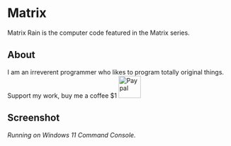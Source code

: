# Matrix
Matrix Rain is the computer code featured in the Matrix series.

## About ##
I am an irreverent programmer who likes to program totally original things. </br>
Support my work, buy me a coffee $1
<a href="https://paypal.me/MSaucedo06?country.x=MX&locale.x=es_XC"><img src="https://www.paypalobjects.com/paypal-ui/logos/svg/paypal-mark-monotone-transparent.svg" alt="Paypal" style="width:50px;height:50px;"></a>

## Screenshot ##
<i>Running on Windows 11 Command Console.</i>